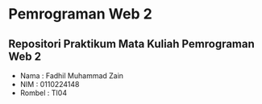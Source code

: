 # Pemrograman Web 2
## Repositori Praktikum Mata Kuliah Pemrograman Web 2
- Nama : Fadhil Muhammad Zain
- NIM : 0110224148
- Rombel : TI04